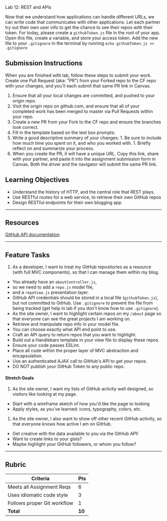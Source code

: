 Lab 12: REST and APIs

Now that we understand how applications can handle different URLs, we can write code that communicates with other applications. Let each partner try out their own user info to get the chance to see their repos with their token. For today, please create a `githubToken.js` file in the root of your app. Open this file, create a variable, and store your access token. Add the new file to your `.gitignore` in the terminal by running `echo githubToken.js >> .gitignore`

## Submission Instructions
When you are finished with lab, follow these steps to submit your work. Create one Pull Request (aka: "PR") from your Forked repo to the CF repo with your changes, and you'll each submit that same PR link in Canvas.

1. Ensure that all your local changes are committed, and pushed to your origin repo.
1. Visit the origin repo on github.com, and ensure that all of your completed work has been merged to master via Pull Requests within your repo.
1. Create a new PR from your Fork to the CF repo and ensure the branches look correct.
1. Fill in the template based on the text box prompts:
  1. Write a good descriptive summary of your changes:
    1. Be sure to include how much time you spent on it, and who you worked with.
    1. Briefly reflect on and summarize your process.
1. When you create the PR, it will have a unique URL. Copy this link, share with your partner, and paste it into the assignment submission form in Canvas. Both the driver and the navigator will submit the same PR link.


## Learning Objectives

- Understand the history of HTTP, and the central role that REST plays.
- Use RESTful routes for a web service, to retrieve their own GitHub repos
- Design RESTful endpoints for their own blogging app

---

## Resources  

[GitHub API documentation](https://developer.github.com/v3/)

---

## Feature Tasks  

1. As a developer, I want to treat my GitHub repositories as a resource (with full MVC components), so that I can manage them within my blog.
 - You already have an `aboutController.js`,
 - so we need to add a `repo.js` model file,
 - and a `repoView.js` presentation layer.
 - GitHub API credentials should be stored in a local file (`githubToken.js`), but not committed to GitHub. Use `.gitignore` to prevent the file from being tracked (get help in lab if you don't know how to use `.gitignore`).
- As the site owner, I want to highlight certain repos on my `/about` page so that everyone can see the great projects I am working on.
 - Retrieve and manipulate repo info in your model file.
 - You can choose exactly what API end point to use.
 - Craft an API query to return repos that you want to highlight.
 - Build out a Handlebars template in your view file to display these repos.
- Ensure your code passes ESLint.
- Place all code within the proper layer of MVC abstraction and encapsulation.
- Use an authenticated AJAX call to GitHub's API to get your repos.
- DO NOT publish your GitHub Token to any public repo.

#### Stretch Goals  

 1. As the site owner, I want my lists of GitHub activity well designed, so visitors like looking at my page.
  - Start with a wireframe sketch of how you'd like the page to looking
  - Apply styles, as you've learned: icons, typography, colors, etc.
 1. As the site owner, I also want to show off other recent GitHub activity, so that everyone knows how active I am on GitHub.
  - Get creative with the data available to you via the GitHub API!
  - Want to create links to your gists?
  - Maybe highlight your GitHub followers, or whom you follow?

---

## Rubric  

Criteria | Pts
---|---
Meets all Assignment Reqs | 6
Uses idiomatic code style | 3
Follows proper Git workflow | 1
**Total** | **10**
